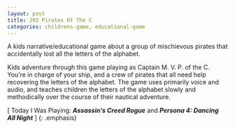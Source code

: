 ```yaml
---
layout: post
title: 293 Pirates Of The C
categories: childrens-game, educational-game
---
```

A kids narrative/educational game about a group of mischievous pirates that accidentally lost all the letters of the alphabet.

Kids adventure through this game playing as Captain M. V. P. of the C.  You’re in charge of your ship, and a crew of pirates that all need help recovering the letters of the alphabet. The game uses primarily voice and audio, and teaches children the letters of the alphabet slowly and methodically over the course of their nautical adventure.

[ Today I Was Playing: ***Assassin's Creed Rogue*** and ***Persona 4: Dancing All Night*** ]
{: .emphasis}

